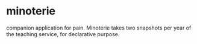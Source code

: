 
minoterie
====

companion application for pain. Minoterie takes two snapshots per year of the teaching service, for declarative purpose.